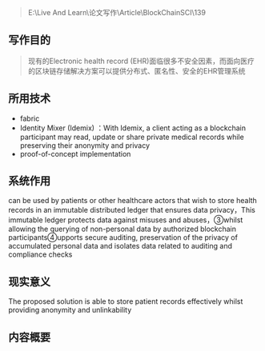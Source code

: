> E:\Live And Learn\论文写作\Article\BlockChainSCI\139

## 写作目的

> 现有的Electronic health record (EHR)面临很多不安全因素，而面向医疗的区块链存储解决方案可以提供分布式、匿名性、安全的EHR管理系统

## 所用技术

- fabric
- Identity Mixer (Idemix)  ：With Idemix, a client acting
  as a blockchain participant may read, update or share private medical records while preserving their
  anonymity and privacy
- proof-of-concept implementation

## 系统作用

can be used by patients or other healthcare actors that wish to store health records in an immutable distributed ledger that ensures data privacy，This immutable ledger protects data against misuses and abuses，③whilst allowing
the querying of non-personal data by authorized blockchain participants④upports secure auditing, preservation of the privacy
of accumulated personal data and isolates data related to auditing and compliance checks

## 现实意义

The proposed solution is able to store patient records effectively whilst providing anonymity and unlinkability

## 内容概要

